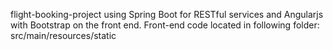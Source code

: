 flight-booking-project using Spring Boot for RESTful services and Angularjs with Bootstrap on the front end. Front-end code located in following folder: src/main/resources/static
